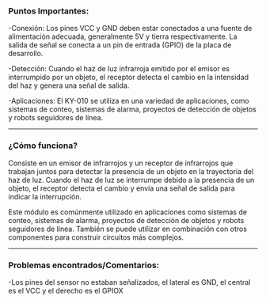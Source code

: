 ### Puntos Importantes:

-Conexión: Los pines VCC y GND deben estar conectados a una fuente de alimentación adecuada, generalmente 5V y tierra respectivamente. La salida de señal se conecta a un pin de entrada (GPIO) de la placa de desarrollo.

-Detección: Cuando el haz de luz infrarroja emitido por el emisor es interrumpido por un objeto, el receptor detecta el cambio en la intensidad del haz y genera una señal de salida.

-Aplicaciones: El KY-010 se utiliza en una variedad de aplicaciones, como sistemas de conteo, sistemas de alarma, proyectos de detección de objetos y robots seguidores de línea.

-------------------
### ¿Cómo funciona?

Consiste en un emisor de infrarrojos y un receptor de infrarrojos que trabajan juntos para detectar la presencia de un objeto en la trayectoria del haz de luz. Cuando el haz de luz se interrumpe debido a la presencia de un objeto, el receptor detecta el cambio y envía una señal de salida para indicar la interrupción.

Este módulo es comúnmente utilizado en aplicaciones como sistemas de conteo, sistemas de alarma, proyectos de detección de objetos y robots seguidores de línea. También se puede utilizar en combinación con otros componentes para construir circuitos más complejos.

-------------------
### Problemas encontrados/Comentarios:

-Los pines del sensor no estaban señalizados, el lateral es GND, el central es el VCC y el derecho es el GPIOX
